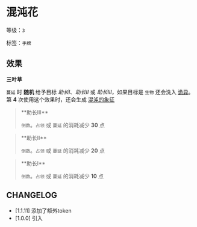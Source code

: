 # 混沌花

等级：`3`

标签：`手牌`

## 效果

**三叶草**

`蔓延` 时 **随机** 给予目标 *助长I*、*助长II* 或 *助长III*，如果目标是 `生物` 还会洗入 [诡异](../卡牌组/诡异.md)。第 **4** 次使用这个效果时，还会生成 [混沌的象征](混沌的象征.md)

<blockquote>
**助长III**

`倒数`。`占领` 或 `蔓延` 的消耗减少 **30** 点

</blockquote>

<blockquote>
**助长II**

`倒数`。`占领` 或 `蔓延` 的消耗减少 **20** 点
</blockquote>

<blockquote>
**助长I**

`倒数`。`占领` 或 `蔓延` 的消耗减少 **10** 点
</blockquote>

## CHANGELOG

- [1.1.11] 添加了额外token
- [1.0.0] 引入
